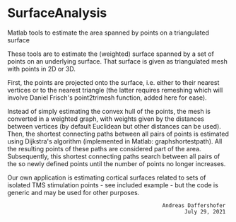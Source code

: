 # SurfaceAnalysis
Matlab tools to estimate the area spanned by points on a triangulated surface

These tools are to estimate the (weighted) surface spanned by a set of
points on an underlying surface. That surface is given as triangulated mesh
with points in 2D or 3D.

First, the points are projected onto the surface, i.e. either to their
nearest vertices or to the nearest triangle (the latter requires remeshing
which will involve Daniel Frisch's point2trimesh function, added here for
ease). 

Instead of simply estimating the convex hull of the points, the mesh is
converted in a weighted graph, with weights given by the distances between
vertices (by default Euclidean but other distances can be used). Then, the
shortest connecting paths between all pairs of points is estimated using
Dijkstra's algorithm (implemented in Matlab: graphshortestpath). All the
resulting points of these paths are considered part of the area.
Subsequently, this shortest connecting paths search between all pairs of
the so newly defined points until the number of points no longer increases.

Our own application is estimating cortical surfaces related to sets of
isolated TMS stimulation points - see included example - but the code is
generic and may be used for other purposes.

                                                     Andreas Daffershofer
                                                            July 29, 2021
